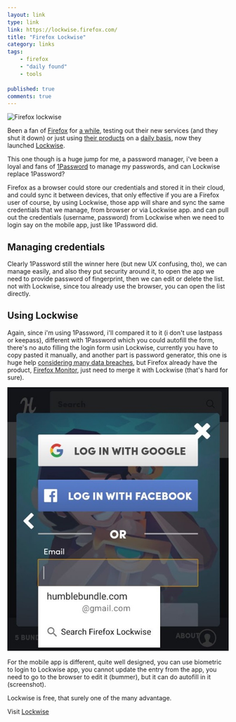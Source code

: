 ```yaml
---
layout: link
type: link
link: https://lockwise.firefox.com/
title: "Firefox Lockwise"
category: links
tags: 
    - firefox
    - "daily found"
    - tools

published: true
comments: true
---
```


![Firefox lockwise](https://lockwise.firefox.com/assets/images/lockwise-horizontal-logo.svg)

Been a fan of [Firefox](/2017/11/firefox-quantum) for [a while](/2016/05/firefox-testpilot), testing out their new services (and they shut it down) or just using [their products](https://www.mozilla.org/en-US/firefox/) on a [daily basis](https://getpocket.com/), now they launched [Lockwise](https://lockwise.firefox.com/).

This one though is a huge jump for me, a password manager, i've been a loyal and fans of [1Password](https://1password.com/) to manage my passwords, and can Lockwise replace 1Password?

Firefox as a browser could store our credentials and stored it in their cloud, and could sync it between devices, that only effective if you are a Firefox user of course, by using Lockwise, those app will share and sync the same credentials that we manage, from browser or via Lockwise app. and can pull out the credentials (username, password) from Lockwise when we need to login say on the mobile app, just like 1Password did.

<!--more-->

## Managing credentials
Clearly 1Password still the winner here (but new UX confusing, tho), we can manage easily, and also they put security around it, to open the app we need to provide password of fingerprint, then we can edit or delete the list. not with Lockwise, since tou already use the browser, you can open the list directly. 

## Using Lockwise
Again, since i'm using 1Password, i'll compared it to it (i don't use lastpass or keepass), different with 1Password which you could autofill the form, there's no auto filling the login form usin Lockwise, currently you have to copy pasted it manually, and another part is password generator, this one is huge help [considering many data breaches](https://haveibeenpwned.com/), but Firefox already have the product, [Firefox Monitor](https://monitor.firefox.com/), just need to merge it with Lockwise (that's hard for sure).


![](/images/posts/lockwise-app.jpg)

For the mobile app is different, quite well designed, you can use biometric to login to Lockwise app, you cannot update the entry from the app, you need to go to the browser to edit it (bummer), but it can do autofill in it (screenshot).

Lockwise is free, that surely one of the many advantage.

Visit [Lockwise](https://lockwise.firefox.com/)